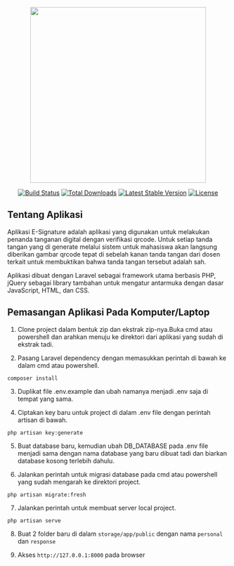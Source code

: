 <p align="center"><a href="https://laravel.com" target="_blank"><img src="https://raw.githubusercontent.com/laravel/art/master/logo-lockup/5%20SVG/2%20CMYK/1%20Full%20Color/laravel-logolockup-cmyk-red.svg" width="400"></a></p>

<p align="center">
<a href="https://travis-ci.org/laravel/framework"><img src="https://travis-ci.org/laravel/framework.svg" alt="Build Status"></a>
<a href="https://packagist.org/packages/laravel/framework"><img src="https://img.shields.io/packagist/dt/laravel/framework" alt="Total Downloads"></a>
<a href="https://packagist.org/packages/laravel/framework"><img src="https://img.shields.io/packagist/v/laravel/framework" alt="Latest Stable Version"></a>
<a href="https://packagist.org/packages/laravel/framework"><img src="https://img.shields.io/packagist/l/laravel/framework" alt="License"></a>
</p>

## Tentang Aplikasi

Aplikasi E-Signature adalah aplikasi yang digunakan untuk melakukan penanda tanganan digital dengan verifikasi qrcode. Untuk setiap tanda tangan yang di generate melalui sistem untuk mahasiswa akan langsung diberikan gambar qrcode tepat di sebelah kanan tanda tangan dari dosen terkait untuk membuktikan bahwa tanda tangan tersebut adalah sah.

Aplikasi dibuat dengan Laravel sebagai framework utama berbasis PHP, jQuery sebagai library tambahan untuk mengatur antarmuka dengan dasar JavaScript, HTML, dan CSS. 

## Pemasangan Aplikasi Pada Komputer/Laptop

1. Clone project dalam bentuk zip dan ekstrak zip-nya.Buka cmd atau powershell dan arahkan menuju ke direktori dari aplikasi yang sudah di ekstrak tadi.

2. Pasang Laravel dependency dengan memasukkan perintah di bawah ke dalam cmd atau powershell.
```
composer install
```

3. Duplikat file .env.example dan ubah namanya menjadi .env saja di tempat yang sama.

4. Ciptakan key baru untuk project di dalam .env file dengan perintah artisan di bawah.
```
php artisan key:generate
```

5. Buat database baru, kemudian ubah DB_DATABASE pada .env file menjadi sama dengan nama database yang baru dibuat tadi dan biarkan database kosong terlebih dahulu.

6. Jalankan perintah untuk migrasi database pada cmd atau powershell yang sudah mengarah ke direktori project.
```
php artisan migrate:fresh
```

7. Jalankan perintah untuk membuat server local project.
```
php artisan serve
```

8. Buat 2 folder baru di dalam ```storage/app/public``` dengan nama ```personal ``` dan ```response```

9. Akses ```http://127.0.0.1:8000``` pada browser